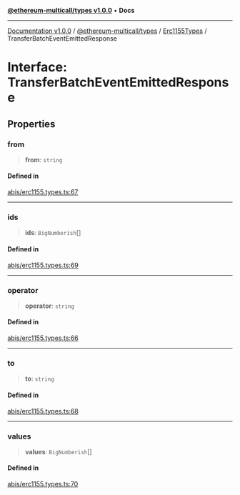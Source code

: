 [**@ethereum-multicall/types v1.0.0**](../../../README.md) • **Docs**

***

[Documentation v1.0.0](../../../../../packages.md) / [@ethereum-multicall/types](../../../README.md) / [Erc1155Types](../README.md) / TransferBatchEventEmittedResponse

# Interface: TransferBatchEventEmittedResponse

## Properties

### from

> **from**: `string`

#### Defined in

[abis/erc1155.types.ts:67](https://github.com/niZmosis/ethereum-multicall/blob/2a2d077a99c23b464a4e40dd6375d06ce98594bd/packages/types/src/abis/erc1155.types.ts#L67)

***

### ids

> **ids**: `BigNumberish`[]

#### Defined in

[abis/erc1155.types.ts:69](https://github.com/niZmosis/ethereum-multicall/blob/2a2d077a99c23b464a4e40dd6375d06ce98594bd/packages/types/src/abis/erc1155.types.ts#L69)

***

### operator

> **operator**: `string`

#### Defined in

[abis/erc1155.types.ts:66](https://github.com/niZmosis/ethereum-multicall/blob/2a2d077a99c23b464a4e40dd6375d06ce98594bd/packages/types/src/abis/erc1155.types.ts#L66)

***

### to

> **to**: `string`

#### Defined in

[abis/erc1155.types.ts:68](https://github.com/niZmosis/ethereum-multicall/blob/2a2d077a99c23b464a4e40dd6375d06ce98594bd/packages/types/src/abis/erc1155.types.ts#L68)

***

### values

> **values**: `BigNumberish`[]

#### Defined in

[abis/erc1155.types.ts:70](https://github.com/niZmosis/ethereum-multicall/blob/2a2d077a99c23b464a4e40dd6375d06ce98594bd/packages/types/src/abis/erc1155.types.ts#L70)
